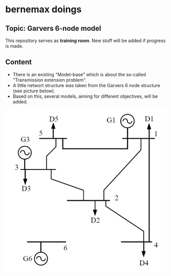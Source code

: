 # bernemax doings 

## Topic: Garvers 6-node model

This repository serves as **training room**. 
New stuff will be added if progress is made.


## Content
* There is an existing "Model-base" which is about the so-called "Transmission extension problem".
* A little networt structure was taken from the Garvers 6 node structure (see picture below).
* Based on this, several models, aiming for different objectives, will be added.

![](https://github.com/bernemax/bernemax-s-doings/blob/Garvers/pictures/Garvers%206%20node.jpg)


